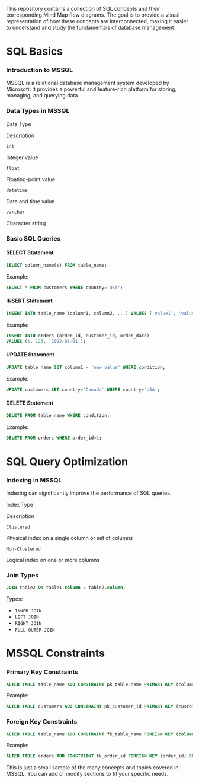This repository contains a collection of SQL concepts and their corresponding Mind Map flow diagrams. The goal is to provide a visual representation of how these concepts are interconnected, making it easier to understand and study the fundamentals of database management.

# **SQL Basics**

### Introduction to MSSQL

MSSQL is a relational database management system developed by Microsoft. It provides a powerful and feature-rich platform for storing, managing, and querying data.

### Data Types in MSSQL

Data Type

Description

`int`

Integer value

`float`

Floating-point value

`datetime`

Date and time value

`varchar`

Character string

### Basic SQL Queries

#### SELECT Statement



```sql
SELECT column_name(s) FROM table_name;
```

Example:



```sql
SELECT * FROM customers WHERE country='USA';
```

#### INSERT Statement



```sql
INSERT INTO table_name (column1, column2, ...) VALUES ('value1', 'value2', ...);
```

Example:



```sql
INSERT INTO orders (order_id, customer_id, order_date) 
VALUES (1, 123, '2022-01-01');
```

#### UPDATE Statement



```sql
UPDATE table_name SET column1 = 'new_value' WHERE condition;
```

Example:



```sql
UPDATE customers SET country='Canada' WHERE country='USA';
```

#### DELETE Statement



```sql
DELETE FROM table_name WHERE condition;
```

Example:



```sql
DELETE FROM orders WHERE order_id=1;
```

# **SQL Query Optimization**

### Indexing in MSSQL

Indexing can significantly improve the performance of SQL queries.

Index Type

Description

`Clustered`

Physical index on a single column or set of columns

`Non-Clustered`

Logical index on one or more columns

### Join Types

```sql
JOIN table2 ON table1.column = table2.column;
```

Types:

-   `INNER JOIN`
-   `LEFT JOIN`
-   `RIGHT JOIN`
-   `FULL OUTER JOIN`

# **MSSQL Constraints**

### Primary Key Constraints

```sql
ALTER TABLE table_name ADD CONSTRAINT pk_table_name PRIMARY KEY (column1, column2);
```

Example:



```sql
ALTER TABLE customers ADD CONSTRAINT pk_customer_id PRIMARY KEY (customer_id);
```

### Foreign Key Constraints



```sql
ALTER TABLE table_name ADD CONSTRAINT fk_table_name FOREIGN KEY (column) REFERENCES table2(column);
```

Example:



```sql
ALTER TABLE orders ADD CONSTRAINT fk_order_id FOREIGN KEY (order_id) REFERENCES customers(customer_id);
```

This is just a small sample of the many concepts and topics covered in MSSQL. You can add or modify sections to fit your specific needs.